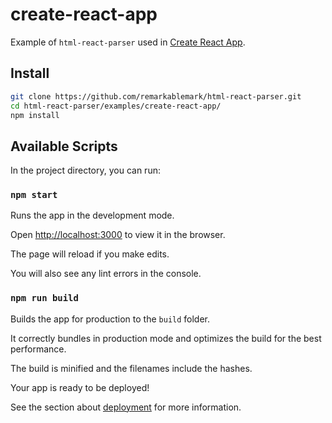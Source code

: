 # create-react-app

Example of `html-react-parser` used in [Create React App](https://github.com/facebook/create-react-app).

## Install

```sh
git clone https://github.com/remarkablemark/html-react-parser.git
cd html-react-parser/examples/create-react-app/
npm install
```

## Available Scripts

In the project directory, you can run:

### `npm start`

Runs the app in the development mode.

Open [http://localhost:3000](http://localhost:3000) to view it in the browser.

The page will reload if you make edits.

You will also see any lint errors in the console.

### `npm run build`

Builds the app for production to the `build` folder.

It correctly bundles in production mode and optimizes the build for the best performance.

The build is minified and the filenames include the hashes.

Your app is ready to be deployed!

See the section about [deployment](https://create-react-app.dev/docs/deployment/) for more information.
